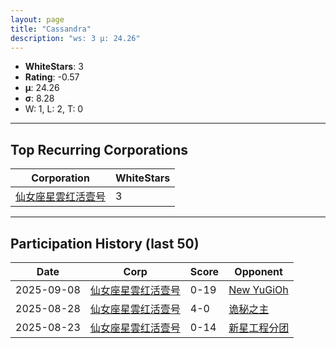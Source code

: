 ```yaml
---
layout: page
title: "Cassandra"
description: "ws: 3 μ: 24.26"
---
```

- **WhiteStars**: 3
- **Rating**: -0.57
- **μ**: 24.26  
- **σ**: 8.28
- W: 1, L: 2, T: 0

---

## Top Recurring Corporations

| Corporation | WhiteStars |
| --- | --- |
| [仙女座星雲红活壹号](https://ws.tsl.rocks/corp/bee285778d7210bbaca39c7a461392ab7cf3495b5afef61fd9ef64a4709416aa/) | 3 |

---

## Participation History (last 50)

| Date | Corp | Score | Opponent |
| --- | --- | --- | --- |
| 2025-09-08 | [仙女座星雲红活壹号](https://ws.tsl.rocks/corp/bee285778d7210bbaca39c7a461392ab7cf3495b5afef61fd9ef64a4709416aa/) | 0-19 | [New YuGiOh](https://ws.tsl.rocks/corp/14dfb83015e3c431e3b62aa4d0a6966657e5a34996e34d185efb92f703eda337/) |
| 2025-08-28 | [仙女座星雲红活壹号](https://ws.tsl.rocks/corp/bee285778d7210bbaca39c7a461392ab7cf3495b5afef61fd9ef64a4709416aa/) | 4-0 | [诡秘之主](https://ws.tsl.rocks/corp/eb1b57992a2b442d3dc52b764e8071ee692986e2ade36fb4bf59f67c0264fe92/) |
| 2025-08-23 | [仙女座星雲红活壹号](https://ws.tsl.rocks/corp/bee285778d7210bbaca39c7a461392ab7cf3495b5afef61fd9ef64a4709416aa/) | 0-14 | [新星工程分团](https://ws.tsl.rocks/corp/32118ce6bd19b8bf3c71207205af9e433ae29cc8a80ebde0a608e508b6c37895/) |